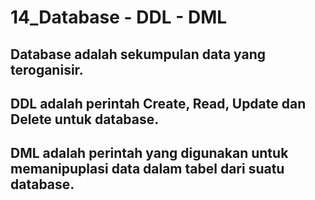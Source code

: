 # 14_Database - DDL - DML
## Database adalah sekumpulan data yang teroganisir.
## DDL adalah perintah Create, Read, Update dan Delete untuk database.
## DML adalah perintah yang digunakan untuk memanipuplasi data dalam tabel dari suatu database.